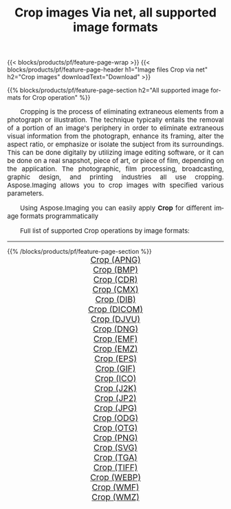 ﻿---
title: Crop images Via net, all supported image formats 
weight: 3920
url: /net/crop 
lang: en
langdirlevel: 2
locales: zh-hans,ja,it,ru,de,es,fr,nl,id,lt,pl,pt,vi,tr,ko,zh-hant,ar,hi,th,sv,cs,uk,he
description: Using Aspose.Imaging you can easily Crop images Via net
---

{{< blocks/products/pf/feature-page-wrap >}}
{{< blocks/products/pf/feature-page-header h1="Image files Crop via net" h2="Crop images" downloadText="Download" >}}


{{% blocks/products/pf/feature-page-section  h2="All supported image formats for Crop operation" %}}
<p align="justify" style="text-indent:2em;font-size:15px;">
Cropping is the process of eliminating extraneous elements from a photograph or illustration. The technique typically entails the removal of a portion of an image's periphery in order to eliminate extraneous visual information from the photograph, enhance its framing, alter the aspect ratio, or emphasize or isolate the subject from its surroundings. This can be done digitally by utilizing image editing software, or it can be done on a real snapshot, piece of art, or piece of film, depending on the application. The photographic, film processing, broadcasting, graphic design, and printing industries all use cropping. Aspose.Imaging allows you to crop images with specified various parameters.
</p>
<p align="justify" style="text-indent:2em;font-size:15px;">
Using Aspose.Imaging you can easily apply <b>Crop</b> for different image formats programmatically
</p>
<p align="justify" style="text-indent:2em;font-size:15px;">
Full list of supported Crop operations by image formats:
</p>
<hr/>
{{% /blocks/products/pf/feature-page-section %}}
<div class="container-fluid productfamilypage bg-gray">
    <div class="convertypes bg-gray agp-content section">
        <div class="container">
		<div class="row other-converters" style="gap: 10px;font-size: 19px;text-align:center;">
		    <div class='col-md-2 other-converter remove-lp remove-rp'><a href="/imaging/net/crop/apng" style="padding:15px;">Crop (APNG)</a></div><div class='col-md-2 other-converter remove-lp remove-rp'><a href="/imaging/net/crop/bmp" style="padding:15px;">Crop (BMP)</a></div><div class='col-md-2 other-converter remove-lp remove-rp'><a href="/imaging/net/crop/cdr" style="padding:15px;">Crop (CDR)</a></div><div class='col-md-2 other-converter remove-lp remove-rp'><a href="/imaging/net/crop/cmx" style="padding:15px;">Crop (CMX)</a></div><div class='col-md-2 other-converter remove-lp remove-rp'><a href="/imaging/net/crop/dib" style="padding:15px;">Crop (DIB)</a></div><div class='col-md-2 other-converter remove-lp remove-rp'><a href="/imaging/net/crop/dicom" style="padding:15px;">Crop (DICOM)</a></div><div class='col-md-2 other-converter remove-lp remove-rp'><a href="/imaging/net/crop/djvu" style="padding:15px;">Crop (DJVU)</a></div><div class='col-md-2 other-converter remove-lp remove-rp'><a href="/imaging/net/crop/dng" style="padding:15px;">Crop (DNG)</a></div><div class='col-md-2 other-converter remove-lp remove-rp'><a href="/imaging/net/crop/emf" style="padding:15px;">Crop (EMF)</a></div><div class='col-md-2 other-converter remove-lp remove-rp'><a href="/imaging/net/crop/emz" style="padding:15px;">Crop (EMZ)</a></div><div class='col-md-2 other-converter remove-lp remove-rp'><a href="/imaging/net/crop/eps" style="padding:15px;">Crop (EPS)</a></div><div class='col-md-2 other-converter remove-lp remove-rp'><a href="/imaging/net/crop/gif" style="padding:15px;">Crop (GIF)</a></div><div class='col-md-2 other-converter remove-lp remove-rp'><a href="/imaging/net/crop/ico" style="padding:15px;">Crop (ICO)</a></div><div class='col-md-2 other-converter remove-lp remove-rp'><a href="/imaging/net/crop/j2k" style="padding:15px;">Crop (J2K)</a></div><div class='col-md-2 other-converter remove-lp remove-rp'><a href="/imaging/net/crop/jp2" style="padding:15px;">Crop (JP2)</a></div><div class='col-md-2 other-converter remove-lp remove-rp'><a href="/imaging/net/crop/jpg" style="padding:15px;">Crop (JPG)</a></div><div class='col-md-2 other-converter remove-lp remove-rp'><a href="/imaging/net/crop/odg" style="padding:15px;">Crop (ODG)</a></div><div class='col-md-2 other-converter remove-lp remove-rp'><a href="/imaging/net/crop/otg" style="padding:15px;">Crop (OTG)</a></div><div class='col-md-2 other-converter remove-lp remove-rp'><a href="/imaging/net/crop/png" style="padding:15px;">Crop (PNG)</a></div><div class='col-md-2 other-converter remove-lp remove-rp'><a href="/imaging/net/crop/svg" style="padding:15px;">Crop (SVG)</a></div><div class='col-md-2 other-converter remove-lp remove-rp'><a href="/imaging/net/crop/tga" style="padding:15px;">Crop (TGA)</a></div><div class='col-md-2 other-converter remove-lp remove-rp'><a href="/imaging/net/crop/tiff" style="padding:15px;">Crop (TIFF)</a></div><div class='col-md-2 other-converter remove-lp remove-rp'><a href="/imaging/net/crop/webp" style="padding:15px;">Crop (WEBP)</a></div><div class='col-md-2 other-converter remove-lp remove-rp'><a href="/imaging/net/crop/wmf" style="padding:15px;">Crop (WMF)</a></div><div class='col-md-2 other-converter remove-lp remove-rp'><a href="/imaging/net/crop/wmz" style="padding:15px;">Crop (WMZ)</a></div>
                </div>
        </div>
    </div>
</div>
<br/>
